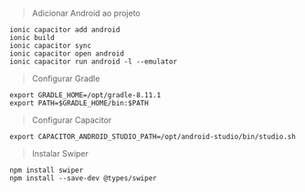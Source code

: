 > Adicionar Android ao projeto

    ionic capacitor add android
    ionic build
    ionic capacitor sync
    ionic capacitor open android
    ionic capacitor run android -l --emulator

> Configurar Gradle

    export GRADLE_HOME=/opt/gradle-8.11.1
    export PATH=$GRADLE_HOME/bin:$PATH

> Configurar Capacitor

    export CAPACITOR_ANDROID_STUDIO_PATH=/opt/android-studio/bin/studio.sh

> Instalar Swiper

    npm install swiper
    npm install --save-dev @types/swiper
